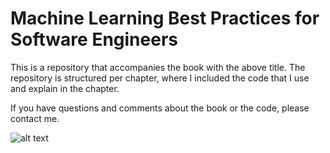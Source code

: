 # Machine Learning Best Practices for Software Engineers

This is a repository that accompanies the book with the above title. The repository is structured per chapter, where I included the code that I use and explain in the chapter. 

If you have questions and comments about the book or the code, please contact me. 

![alt text](https://github.com/miroslawstaron/machine_learning_best_practices/blob/main/image.jpg?raw=true)
